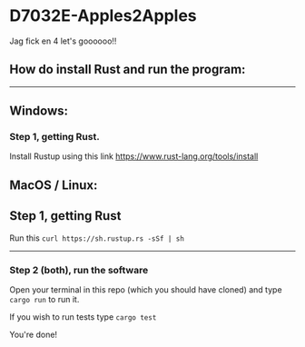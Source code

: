 # D7032E-Apples2Apples

Jag fick en 4 let's goooooo!!

## How do install Rust and run the program:

---

## Windows:

### Step 1, getting Rust.
Install Rustup using this link
https://www.rust-lang.org/tools/install

## MacOS / Linux:

## Step 1, getting Rust
Run this `curl https://sh.rustup.rs -sSf | sh`

---


### Step 2 (both), run the software
Open your terminal in this repo (which you should have cloned) and type `cargo run` to run it.

If you wish to run tests type `cargo test`

You're done!
